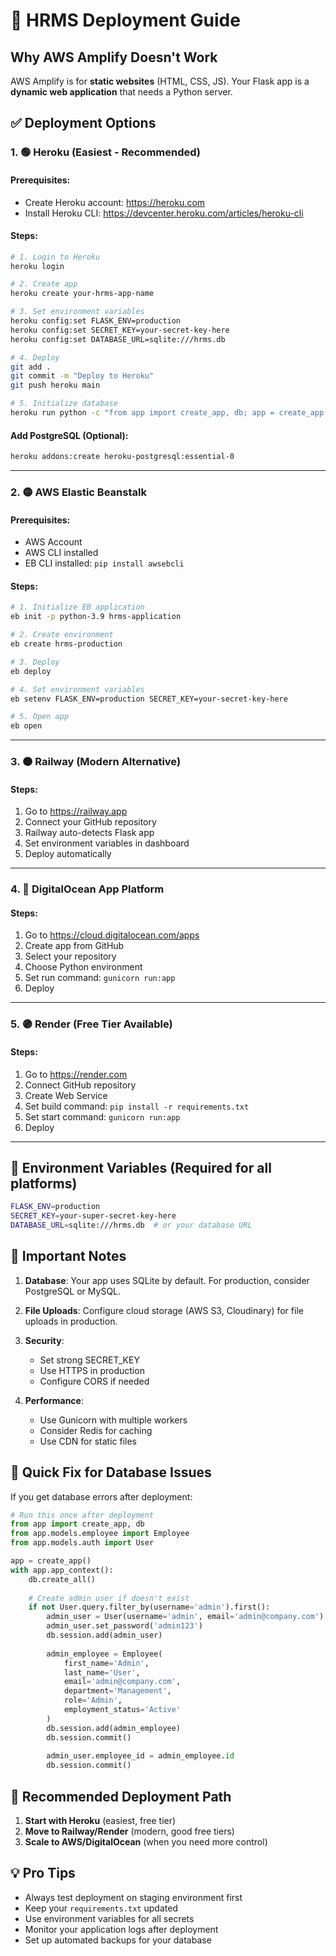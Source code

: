 # 🚀 HRMS Deployment Guide

## Why AWS Amplify Doesn't Work
AWS Amplify is for **static websites** (HTML, CSS, JS). Your Flask app is a **dynamic web application** that needs a Python server.

## ✅ Deployment Options

### 1. 🟢 **Heroku** (Easiest - Recommended)

#### Prerequisites:
- Create Heroku account: https://heroku.com
- Install Heroku CLI: https://devcenter.heroku.com/articles/heroku-cli

#### Steps:
```bash
# 1. Login to Heroku
heroku login

# 2. Create app
heroku create your-hrms-app-name

# 3. Set environment variables
heroku config:set FLASK_ENV=production
heroku config:set SECRET_KEY=your-secret-key-here
heroku config:set DATABASE_URL=sqlite:///hrms.db

# 4. Deploy
git add .
git commit -m "Deploy to Heroku"
git push heroku main

# 5. Initialize database
heroku run python -c "from app import create_app, db; app = create_app(); app.app_context().push(); db.create_all()"
```

#### Add PostgreSQL (Optional):
```bash
heroku addons:create heroku-postgresql:essential-0
```

---

### 2. 🟡 **AWS Elastic Beanstalk**

#### Prerequisites:
- AWS Account
- AWS CLI installed
- EB CLI installed: `pip install awsebcli`

#### Steps:
```bash
# 1. Initialize EB application
eb init -p python-3.9 hrms-application

# 2. Create environment
eb create hrms-production

# 3. Deploy
eb deploy

# 4. Set environment variables
eb setenv FLASK_ENV=production SECRET_KEY=your-secret-key-here

# 5. Open app
eb open
```

---

### 3. 🟠 **Railway** (Modern Alternative)

#### Steps:
1. Go to https://railway.app
2. Connect your GitHub repository
3. Railway auto-detects Flask app
4. Set environment variables in dashboard
5. Deploy automatically

---

### 4. 🔵 **DigitalOcean App Platform**

#### Steps:
1. Go to https://cloud.digitalocean.com/apps
2. Create app from GitHub
3. Select your repository
4. Choose Python environment
5. Set run command: `gunicorn run:app`
6. Deploy

---

### 5. 🟣 **Render** (Free Tier Available)

#### Steps:
1. Go to https://render.com
2. Connect GitHub repository
3. Create Web Service
4. Set build command: `pip install -r requirements.txt`
5. Set start command: `gunicorn run:app`
6. Deploy

---

## 🔧 Environment Variables (Required for all platforms)

```bash
FLASK_ENV=production
SECRET_KEY=your-super-secret-key-here
DATABASE_URL=sqlite:///hrms.db  # or your database URL
```

## 📝 Important Notes

1. **Database**: Your app uses SQLite by default. For production, consider PostgreSQL or MySQL.

2. **File Uploads**: Configure cloud storage (AWS S3, Cloudinary) for file uploads in production.

3. **Security**: 
   - Set strong SECRET_KEY
   - Use HTTPS in production
   - Configure CORS if needed

4. **Performance**:
   - Use Gunicorn with multiple workers
   - Consider Redis for caching
   - Use CDN for static files

## 🚨 Quick Fix for Database Issues

If you get database errors after deployment:

```python
# Run this once after deployment
from app import create_app, db
from app.models.employee import Employee
from app.models.auth import User

app = create_app()
with app.app_context():
    db.create_all()
    
    # Create admin user if doesn't exist
    if not User.query.filter_by(username='admin').first():
        admin_user = User(username='admin', email='admin@company.com')
        admin_user.set_password('admin123')
        db.session.add(admin_user)
        
        admin_employee = Employee(
            first_name='Admin',
            last_name='User',
            email='admin@company.com',
            department='Management',
            role='Admin',
            employment_status='Active'
        )
        db.session.add(admin_employee)
        db.session.commit()
        
        admin_user.employee_id = admin_employee.id
        db.session.commit()
```

## 🎯 Recommended Deployment Path

1. **Start with Heroku** (easiest, free tier)
2. **Move to Railway/Render** (modern, good free tiers)  
3. **Scale to AWS/DigitalOcean** (when you need more control)

## 💡 Pro Tips

- Always test deployment on staging environment first
- Keep your `requirements.txt` updated
- Use environment variables for all secrets
- Monitor your application logs after deployment
- Set up automated backups for your database 
